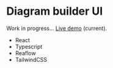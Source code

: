 # Diagram builder UI

Work in progress... [Live demo](https://stately-croissant-434413.netlify.app/) (current).

* React
* Typescript
* Reaflow
* TailwindCSS